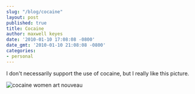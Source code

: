 ```yaml
---
slug: "/blog/cocaine"
layout: post
published: true
title: Cocaine
author: maxwell keyes
date: '2010-01-10 17:08:08 -0800'
date_gmt: '2010-01-10 21:08:08 -0800'
categories:
- personal
---
```


I don't necessarily support the use of cocaine, but I really like this picture.

![cocaine women art nouveau](./cocaine-women-art-nouveau.jpg "art nouveau")
